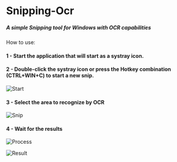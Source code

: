 # Snipping-Ocr

##### A simple Snipping tool for Windows with OCR capabilities

How to use:

#### 1 - Start the application that will start as a systray icon.

#### 2 - Double-click the systray icon or press the Hotkey combination (CTRL+WIN+C) to start a new snip.

![Start](http://i.imgur.com/3FIfidD.png)

#### 3 - Select the area to recognize by OCR 

![Snip](http://i.imgur.com/BmpcXrB.png)

#### 4 - Wait for the results

![Process](http://i.imgur.com/3R1BQHO.png)

![Result](http://i.imgur.com/jFxz4jt.png)
